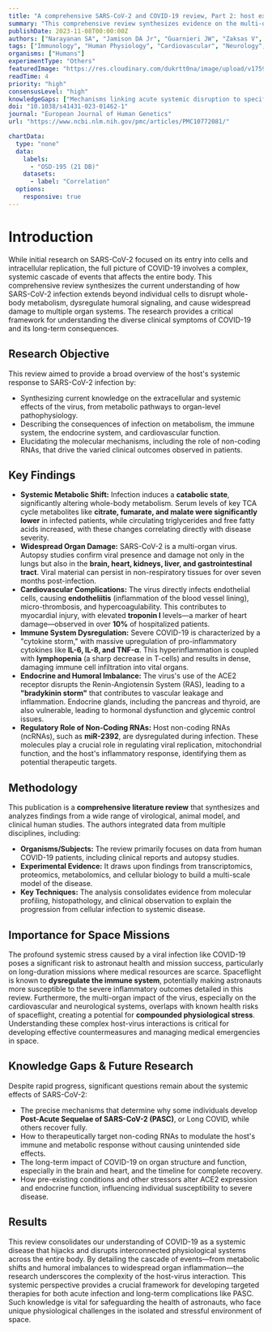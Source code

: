 ```yaml
---
title: "A comprehensive SARS-CoV-2 and COVID-19 review, Part 2: host extracellular to systemic effects of SARS-CoV-2 infection"
summary: "This comprehensive review synthesizes evidence on the multi-organ, systemic effects of SARS-CoV-2 infection, detailing how the virus disrupts whole-body metabolism, dysregulates the immune and endocrine systems, and leads to widespread organ damage. These findings are crucial for understanding both acute COVID-19 and its long-term sequelae (PASC), with implications for managing astronaut health during space missions."
publishDate: 2023-11-08T00:00:00Z
authors: ["Narayanan SA", "Jamison DA Jr", "Guarnieri JW", "Zaksas V", "Topper M", "Koutnik AP", "Park J", "Clark KB", "Enguita FJ", "Leitão AL", "Das S", "Moraes-Vieira PM", "Galeano D", "Mason CE", "Trovão NS", "Schwartz RE", "Schisler JC", "Coelho-dos-Reis JGA", "Wurtele ES", "Beheshti A"]
tags: ["Immunology", "Human Physiology", "Cardiovascular", "Neurology", "Metabolomics"]
organisms: ["Humans"]
experimentType: "Others"
featuredImage: "https://res.cloudinary.com/dukrtt0na/image/upload/v1759680370/qqscnl4hlihdehpxgply.jpg"
readTime: 4
priority: "high"
consensusLevel: "high"
knowledgeGaps: ["Mechanisms linking acute systemic disruption to specific Long COVID (PASC) symptoms", "The precise role of non-coding RNAs in regulating long-term organ recovery", "Interaction between spaceflight-induced immune dysregulation and SARS-CoV-2 pathogenesis", "Lack of human data on ACE2 expression in endocrine tissues under pathological conditions"]
doi: "10.1038/s41431-023-01462-1"
journal: "European Journal of Human Genetics"
url: "https://www.ncbi.nlm.nih.gov/pmc/articles/PMC10772081/"

chartData:
  type: "none"
  data:
    labels:
      - "OSD-195 (21 DB)"
    datasets:
      - label: "Correlation"
  options:
    responsive: true
---
```


# Introduction
While initial research on SARS-CoV-2 focused on its entry into cells and intracellular replication, the full picture of COVID-19 involves a complex, systemic cascade of events that affects the entire body. This comprehensive review synthesizes the current understanding of how SARS-CoV-2 infection extends beyond individual cells to disrupt whole-body metabolism, dysregulate humoral signaling, and cause widespread damage to multiple organ systems. The research provides a critical framework for understanding the diverse clinical symptoms of COVID-19 and its long-term consequences.

## Research Objective
This review aimed to provide a broad overview of the host's systemic response to SARS-CoV-2 infection by:
*   Synthesizing current knowledge on the extracellular and systemic effects of the virus, from metabolic pathways to organ-level pathophysiology.
*   Describing the consequences of infection on metabolism, the immune system, the endocrine system, and cardiovascular function.
*   Elucidating the molecular mechanisms, including the role of non-coding RNAs, that drive the varied clinical outcomes observed in patients.

## Key Findings
*   **Systemic Metabolic Shift:** Infection induces a **catabolic state**, significantly altering whole-body metabolism. Serum levels of key TCA cycle metabolites like **citrate, fumarate, and malate were significantly lower** in infected patients, while circulating triglycerides and free fatty acids increased, with these changes correlating directly with disease severity.
*   **Widespread Organ Damage:** SARS-CoV-2 is a multi-organ virus. Autopsy studies confirm viral presence and damage not only in the lungs but also in the **brain, heart, kidneys, liver, and gastrointestinal tract**. Viral material can persist in non-respiratory tissues for over seven months post-infection.
*   **Cardiovascular Complications:** The virus directly infects endothelial cells, causing **endotheliitis** (inflammation of the blood vessel lining), micro-thrombosis, and hypercoagulability. This contributes to myocardial injury, with elevated **troponin I** levels—a marker of heart damage—observed in over **10%** of hospitalized patients.
*   **Immune System Dysregulation:** Severe COVID-19 is characterized by a "cytokine storm," with massive upregulation of pro-inflammatory cytokines like **IL-6, IL-8, and TNF-α**. This hyperinflammation is coupled with **lymphopenia** (a sharp decrease in T-cells) and results in dense, damaging immune cell infiltration into vital organs.
*   **Endocrine and Humoral Imbalance:** The virus's use of the ACE2 receptor disrupts the Renin-Angiotensin System (RAS), leading to a **"bradykinin storm"** that contributes to vascular leakage and inflammation. Endocrine glands, including the pancreas and thyroid, are also vulnerable, leading to hormonal dysfunction and glycemic control issues.
*   **Regulatory Role of Non-Coding RNAs:** Host non-coding RNAs (ncRNAs), such as **miR-2392**, are dysregulated during infection. These molecules play a crucial role in regulating viral replication, mitochondrial function, and the host's inflammatory response, identifying them as potential therapeutic targets.

## Methodology
This publication is a **comprehensive literature review** that synthesizes and analyzes findings from a wide range of virological, animal model, and clinical human studies. The authors integrated data from multiple disciplines, including:
*   **Organisms/Subjects:** The review primarily focuses on data from human COVID-19 patients, including clinical reports and autopsy studies.
*   **Experimental Evidence:** It draws upon findings from transcriptomics, proteomics, metabolomics, and cellular biology to build a multi-scale model of the disease.
*   **Key Techniques:** The analysis consolidates evidence from molecular profiling, histopathology, and clinical observation to explain the progression from cellular infection to systemic disease.

## Importance for Space Missions
The profound systemic stress caused by a viral infection like COVID-19 poses a significant risk to astronaut health and mission success, particularly on long-duration missions where medical resources are scarce. Spaceflight is known to **dysregulate the immune system**, potentially making astronauts more susceptible to the severe inflammatory outcomes detailed in this review. Furthermore, the multi-organ impact of the virus, especially on the cardiovascular and neurological systems, overlaps with known health risks of spaceflight, creating a potential for **compounded physiological stress**. Understanding these complex host-virus interactions is critical for developing effective countermeasures and managing medical emergencies in space.

## Knowledge Gaps & Future Research
Despite rapid progress, significant questions remain about the systemic effects of SARS-CoV-2:
*   The precise mechanisms that determine why some individuals develop **Post-Acute Sequelae of SARS-CoV-2 (PASC)**, or Long COVID, while others recover fully.
*   How to therapeutically target non-coding RNAs to modulate the host's immune and metabolic response without causing unintended side effects.
*   The long-term impact of COVID-19 on organ structure and function, especially in the brain and heart, and the timeline for complete recovery.
*   How pre-existing conditions and other stressors alter ACE2 expression and endocrine function, influencing individual susceptibility to severe disease.

## Results
This review consolidates our understanding of COVID-19 as a systemic disease that hijacks and disrupts interconnected physiological systems across the entire body. By detailing the cascade of events—from metabolic shifts and humoral imbalances to widespread organ inflammation—the research underscores the complexity of the host-virus interaction. This systemic perspective provides a crucial framework for developing targeted therapies for both acute infection and long-term complications like PASC. Such knowledge is vital for safeguarding the health of astronauts, who face unique physiological challenges in the isolated and stressful environment of space.
